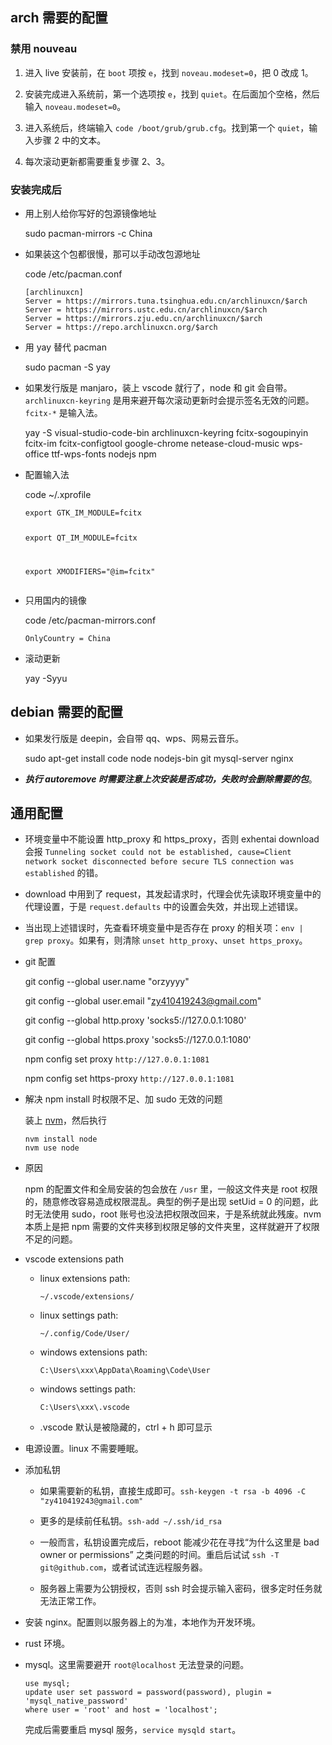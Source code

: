<h2 id="arch-需要的配置">arch 需要的配置</h2>
<h3 id="禁用-nouveau">禁用 nouveau</h3>
<ol>
<li><p>进入 live 安装前，在 <code>boot</code> 项按 <code>e</code>，找到 <code>noveau.modeset=0</code>，把 0 改成 1。</p>
</li>
<li><p>安装完成进入系统前，第一个选项按 <code>e</code>，找到 <code>quiet</code>。在后面加个空格，然后输入 <code>noveau.modeset=0</code>。</p>
</li>
<li><p>进入系统后，终端输入 <code>code /boot/grub/grub.cfg</code>。找到第一个 <code>quiet</code>，输入步骤 2 中的文本。</p>
</li>
<li><p>每次滚动更新都需要重复步骤 2、3。</p>
</li>
</ol>
<h3 id="安装完成后">安装完成后</h3>
<ul>
<li><p>用上别人给你写好的包源镜像地址</p>
<p>sudo pacman-mirrors -c China</p>
</li>
<li><p>如果装这个包都很慢，那可以手动改包源地址</p>
<p>code /etc/pacman.conf</p>
<pre><code class="language-bash">[archlinuxcn]
Server = https://mirrors.tuna.tsinghua.edu.cn/archlinuxcn/$arch
Server = https://mirrors.ustc.edu.cn/archlinuxcn/$arch
Server = https://mirrors.zju.edu.cn/archlinuxcn/$arch
Server = https://repo.archlinuxcn.org/$arch
</code></pre>
</li>
<li><p>用 yay 替代 pacman</p>
<p>sudo pacman -S yay</p>
</li>
<li><p>如果发行版是 manjaro，装上 vscode 就行了，node 和 git 会自带。<code>archlinuxcn-keyring</code> 是用来避开每次滚动更新时会提示签名无效的问题。<code>fcitx-*</code> 是输入法。</p>
<p>yay -S visual-studio-code-bin archlinuxcn-keyring fcitx-sogoupinyin fcitx-im fcitx-configtool google-chrome netease-cloud-music wps-office ttf-wps-fonts nodejs npm</p>
</li>
<li><p>配置输入法</p>
<p>code ~/.xprofile</p>
<pre><code class="language-bash">export GTK_IM_MODULE=fcitx

<p>export QT_IM_MODULE=fcitx</p>
<p>export XMODIFIERS=&quot;@im=fcitx&quot;
</code></pre></p>
</li>
<li><p>只用国内的镜像</p>
<p>code /etc/pacman-mirrors.conf</p>
<pre><code class="language-bash">OnlyCountry = China
</code></pre>
</li>
<li><p>滚动更新</p>
<p>yay -Syyu</p>
</li>
</ul>
<h2 id="debian-需要的配置">debian 需要的配置</h2>
<ul>
<li><p>如果发行版是 deepin，会自带 qq、wps、网易云音乐。</p>
<p>sudo apt-get install code node nodejs-bin git mysql-server nginx</p>
</li>
<li><p><b><em>执行 autoremove 时需要注意上次安装是否成功，失败时会删除需要的包</em></b>。</p>
</li>
</ul>
<h2 id="通用配置">通用配置</h2>
<ul>
<li><p>环境变量中不能设置 http_proxy 和 https_proxy，否则 exhentai download 会报 <code>Tunneling socket could not be established, cause=Client network socket disconnected before secure TLS connection was established</code> 的错。</p>
</li>
<li><p>download 中用到了 request，其发起请求时，代理会优先读取环境变量中的代理设置，于是 <code>request.defaults</code> 中的设置会失效，并出现上述错误。</p>
</li>
<li><p>当出现上述错误时，先查看环境变量中是否存在 proxy 的相关项：<code>env | grep proxy</code>。如果有，则清除 <code>unset http_proxy</code>、<code>unset https_proxy</code>。</p>
</li>
<li><p>git 配置</p>
<p>git config --global user.name &quot;orzyyyy&quot;</p>
<p>git config --global user.email &quot;<a href="mailto:&#122;&#x79;&#52;&#49;&#48;&#52;&#x31;&#57;&#50;&#52;&#51;&#x40;&#103;&#x6d;&#97;&#105;&#x6c;&#x2e;&#x63;&#111;&#x6d;">&#122;&#x79;&#52;&#49;&#48;&#52;&#x31;&#57;&#50;&#52;&#51;&#x40;&#103;&#x6d;&#97;&#105;&#x6c;&#x2e;&#x63;&#111;&#x6d;</a>&quot;</p>
<p>git config --global http.proxy &#39;socks5://127.0.0.1:1080&#39;</p>
<p>git config --global https.proxy &#39;socks5://127.0.0.1:1080&#39;</p>
<p>npm config set proxy <code>http://127.0.0.1:1081</code></p>
<p>npm config set https-proxy <code>http://127.0.0.1:1081</code></p>
</li>
<li><p>解决 npm install 时权限不足、加 sudo 无效的问题</p>
<p>装上 <a href="https://github.com/nvm-sh/nvm#install--update-script">nvm</a>，然后执行</p>
<pre><code class="language-bash">nvm install node
nvm use node
</code></pre>
</li>
<li><p>原因</p>
<p>npm 的配置文件和全局安装的包会放在 <code>/usr</code> 里，一般这文件夹是 root 权限的，随意修改容易造成权限混乱。典型的例子是出现 setUid = 0 的问题，此时无法使用 sudo，root 账号也没法把权限改回来，于是系统就此残废。nvm 本质上是把 npm 需要的文件夹移到权限足够的文件夹里，这样就避开了权限不足的问题。</p>
</li>
<li><p>vscode extensions path</p>
<ul>
<li><p>linux extensions path:</p>
<p><code>~/.vscode/extensions/</code></p>
</li>
<li><p>linux settings path:</p>
<p><code>~/.config/Code/User/</code></p>
</li>
<li><p>windows extensions path:</p>
<p><code>C:\Users\xxx\AppData\Roaming\Code\User</code></p>
</li>
<li><p>windows settings path:</p>
<p><code>C:\Users\xxx\.vscode</code></p>
</li>
<li><p>.vscode 默认是被隐藏的，ctrl + h 即可显示</p>
</li>
</ul>
</li>
<li><p>电源设置。linux 不需要睡眠。</p>
</li>
<li><p>添加私钥</p>
<ul>
<li><p>如果需要新的私钥，直接生成即可。<code>ssh-keygen -t rsa -b 4096 -C &quot;zy410419243@gmail.com&quot;</code></p>
</li>
<li><p>更多的是续前任私钥。<code>ssh-add ~/.ssh/id_rsa</code></p>
</li>
<li><p>一般而言，私钥设置完成后，reboot 能减少花在寻找“为什么这里是 bad owner or permissions” 之类问题的时间。重启后试试 <code>ssh -T git@github.com</code>，或者试试连远程服务器。</p>
</li>
<li><p>服务器上需要为公钥授权，否则 ssh 时会提示输入密码，很多定时任务就无法正常工作。</p>
</li>
</ul>
</li>
<li><p>安装 nginx。配置则以服务器上的为准，本地作为开发环境。</p>
</li>
<li><p>rust 环境。</p>
</li>
<li><p>mysql。这里需要避开 <code>root@localhost</code> 无法登录的问题。</p>
<pre><code class="language-sql">use mysql;
update user set password = password(password), plugin = &#39;mysql_native_password&#39;
where user = &#39;root&#39; and host = &#39;localhost&#39;;
</code></pre>
<p>完成后需要重启 mysql 服务，<code>service mysqld start</code>。</p>
</li>
</ul>
